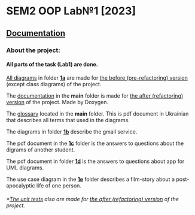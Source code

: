 # SEM2 OOP Lab№1 [2023]
## [Documentation](https://TEGTO.github.io/SEM2-OOP-Lab-1--2023-)
### About the project:
 #### All parts of the task (Lab1) are done.
 
 [All diagrams](https://github.com/TEGTO/SEM2-OOP-Lab-1--2023-/tree/main/1a/Diagrams) in folder **[1a](https://github.com/TEGTO/SEM2-OOP-Lab-1--2023-/tree/main/1a)** are made for <ins>the before (pre-refactoring) version</ins> (except class diagrams) of the project.
 
 The [documentation](https://tegto.github.io/SEM2-OOP-Lab-1--2023-/html/index.html) in the **main** folder is made for <ins>the after (refactoring) version</ins> of the project. Made by Doxygen. 
 
 The [glossary](https://github.com/TEGTO/SEM2-OOP-Lab-1--2023-/blob/main/%D0%93%D0%BB%D0%BE%D1%81%D0%B0%D1%80%D1%96%D0%B9%20%D0%B4%D0%BE%20%D0%B4%D1%96%D0%B0%D0%B3%D1%80%D0%B0%D0%BC.pdf) located in the **main** folder. This is pdf document in Ukrainian that describes all terms that used in the diagrams.
 
 The diagrams in folder **[1b](https://github.com/TEGTO/SEM2-OOP-Lab-1--2023-/tree/main/1b)** describe the gmail service.
 
 The pdf document in the **[1c](https://github.com/TEGTO/SEM2-OOP-Lab-1--2023-/tree/main/1c)** folder is the answers to questions about the digrams of another student.
 
 The pdf document in folder **[1d](https://github.com/TEGTO/SEM2-OOP-Lab-1--2023-/tree/main/1d)** is the answers to questions about app for UML diagrams.
 
 The use case diagram in the **[1e](https://github.com/TEGTO/SEM2-OOP-Lab-1--2023-/tree/main/1e)** folder describes a film-story about a post-apocalyptic life of one person.
 
 ###### *[The unit tests](https://github.com/TEGTO/SEM2-OOP-Lab-1--2023-/tree/main/1a/OOP_Lab_1_UnitTests) also are made for <ins>the after (refactoring) version</ins> of the project.
